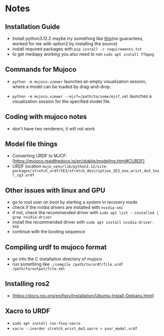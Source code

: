 # Notes

## Installation Guide

- Install python3.12.2 maybe try something like [this](https://ubuntuhandbook.org/index.php/2023/05/install-python-3-12-ubuntu/)(no guarantees, worked for me with option2 by installing the source)
- install required packages with `pip install -r requirements.txt`
- to get mediapy working you also need to run `sudo apt install ffmpeg`

## Commands for Mujoco

- `python -m mujoco.viewer` launches an empty visualization session, where a model can be loaded by drag-and-drop.

- `python -m mujoco.viewer --mjcf=/path/to/some/mjcf.xml` launches a visualization session for the specified model file.

## Coding with mujoco notes

- don't have two renderers, it will not work

## Model file things

- Converting URDF to MJCF: [https://mujoco.readthedocs.io/en/stable/modeling.html#CURDF]
- URDF location `mujo_venv/lib/python3.12/site-packages/stretch_urdf/SE3/stretch_description_SE3_eoa_wrist_dw3_tool_sg3.urdf`

## Other issues with linux and GPU

- go to root user on boot by starting a system in recovery mode
- check if the nvidia drivers are installed with `nvidia-smi`
- if not, check the recommended driver with `sudo apt list --installed | grep nvidia-driver`
- install the recommended driver with `sudo apt install nvidia-driver-XXX`
- continue with the booting sequence

## Compiling urdf to mujoco format

- go into the C installation directory of mujoco
- run something like `./compile /path/to/urdf/file.urdf /path/to/output/file.xml`

## Installing ros2

- [https://docs.ros.org/en/foxy/Installation/Ubuntu-Install-Debians.html]

## Xacro to URDF

- `sudo apt install ros-foxy-xacro`
- `xacro --inorder stretch_wrist_dw3.xacro > your_model.urdf`
